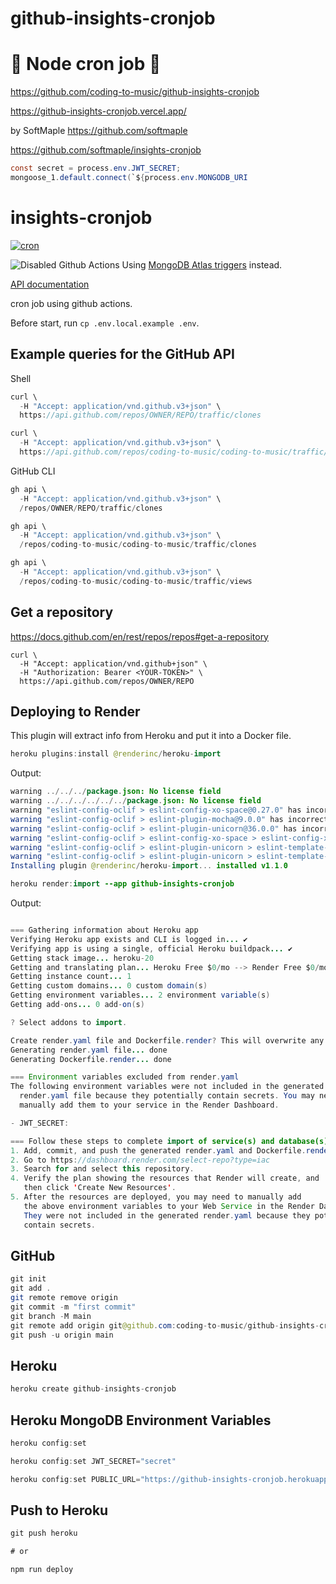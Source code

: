# github-insights-cronjob

# 🚀 Node cron job 🚀

https://github.com/coding-to-music/github-insights-cronjob

https://github-insights-cronjob.vercel.app/

by SoftMaple https://github.com/softmaple

https://github.com/softmaple/insights-cronjob

```java
const secret = process.env.JWT_SECRET;
mongoose_1.default.connect(`${process.env.MONGODB_URI
```

# insights-cronjob

[![cron](https://github.com/SoftMaple/insights-cronjob/actions/workflows/main.yml/badge.svg)](https://github.com/SoftMaple/insights-cronjob/actions/workflows/main.yml)

![Disabled Github Actions](https://ik.imagekit.io/1winv85cn8g/SoftMaple/CRON/disable-github-action_geKFGNyx9.png)
Using [MongoDB Atlas triggers](https://docs.atlas.mongodb.com/triggers) instead.

[API documentation](https://docs.github.com/en/rest/reference/repository-metrics#traffic)

cron job using github actions.

Before start, run `cp .env.local.example .env`.

## Example queries for the GitHub API

Shell

```java
curl \
  -H "Accept: application/vnd.github.v3+json" \
  https://api.github.com/repos/OWNER/REPO/traffic/clones

curl \
  -H "Accept: application/vnd.github.v3+json" \
  https://api.github.com/repos/coding-to-music/coding-to-music/traffic/clones
```

GitHub CLI

```java
gh api \
  -H "Accept: application/vnd.github.v3+json" \
  /repos/OWNER/REPO/traffic/clones

gh api \
  -H "Accept: application/vnd.github.v3+json" \
  /repos/coding-to-music/coding-to-music/traffic/clones

gh api \
  -H "Accept: application/vnd.github.v3+json" \
  /repos/coding-to-music/coding-to-music/traffic/views
```

## Get a repository

https://docs.github.com/en/rest/repos/repos#get-a-repository

```
curl \
  -H "Accept: application/vnd.github+json" \
  -H "Authorization: Bearer <YOUR-TOKEN>" \
  https://api.github.com/repos/OWNER/REPO
```

## Deploying to Render

This plugin will extract info from Heroku and put it into a Docker file.

```java
heroku plugins:install @renderinc/heroku-import
```

Output:

```java
warning ../../../package.json: No license field
warning ../../../../../../package.json: No license field
warning "eslint-config-oclif > eslint-config-xo-space@0.27.0" has incorrect peer dependency "eslint@>=7.20.0".
warning "eslint-config-oclif > eslint-plugin-mocha@9.0.0" has incorrect peer dependency "eslint@>=7.0.0".
warning "eslint-config-oclif > eslint-plugin-unicorn@36.0.0" has incorrect peer dependency "eslint@>=7.32.0".
warning "eslint-config-oclif > eslint-config-xo-space > eslint-config-xo@0.35.0" has incorrect peer dependency "eslint@>=7.20.0".
warning "eslint-config-oclif > eslint-plugin-unicorn > eslint-template-visitor@2.3.2" has incorrect peer dependency "eslint@>=7.0.0".
warning "eslint-config-oclif > eslint-plugin-unicorn > eslint-template-visitor > @babel/eslint-parser@7.16.3" has incorrect peer dependency "eslint@^7.5.0 || ^8.0.0".
Installing plugin @renderinc/heroku-import... installed v1.1.0
```

```java
heroku render:import --app github-insights-cronjob
```

Output:

```java

=== Gathering information about Heroku app
Verifying Heroku app exists and CLI is logged in... ✔️
Verifying app is using a single, official Heroku buildpack... ✔️
Getting stack image... heroku-20
Getting and translating plan... Heroku Free $0/mo --> Render Free $0/mo
Getting instance count... 1
Getting custom domains... 0 custom domain(s)
Getting environment variables... 2 environment variable(s)
Getting add-ons... 0 add-on(s)

? Select addons to import.

Create render.yaml file and Dockerfile.render? This will overwrite any existing files with the same name. (y/n): y
Generating render.yaml file... done
Generating Dockerfile.render... done

=== Environment variables excluded from render.yaml
The following environment variables were not included in the generated
  render.yaml file because they potentially contain secrets. You may need to
  manually add them to your service in the Render Dashboard.

- JWT_SECRET:

=== Follow these steps to complete import of service(s) and database(s) to Render
1. Add, commit, and push the generated render.yaml and Dockerfile.render to GitHub or GitLab.
2. Go to https://dashboard.render.com/select-repo?type=iac
3. Search for and select this repository.
4. Verify the plan showing the resources that Render will create, and
   then click 'Create New Resources'.
5. After the resources are deployed, you may need to manually add
   the above environment variables to your Web Service in the Render Dashboard.
   They were not included in the generated render.yaml because they potentially
   contain secrets.
```

## GitHub

```java
git init
git add .
git remote remove origin
git commit -m "first commit"
git branch -M main
git remote add origin git@github.com:coding-to-music/github-insights-cronjob.git
git push -u origin main
```

## Heroku

```java
heroku create github-insights-cronjob
```

## Heroku MongoDB Environment Variables

```java
heroku config:set

heroku config:set JWT_SECRET="secret"

heroku config:set PUBLIC_URL="https://github-insights-cronjob.herokuapp.com"

```

## Push to Heroku

```java
git push heroku

# or

npm run deploy
```
